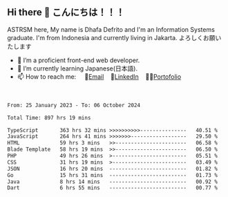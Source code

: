 ## Hi there 👋 こんにちは！！！
ASTRSM here, My name is Dhafa Defrito and I'm an Information Systems graduate. I'm from Indonesia and currently living in Jakarta. よろしくお願いたします

- 🔭 I’m a proficient front-end web developer.
- 🌱 I’m currently learning Japanese(日本語).
- 📫 How to reach me: &nbsp;&nbsp;&nbsp;&nbsp;📧[Email](ddefrito@gmail.com)&nbsp;&nbsp;&nbsp;&nbsp;💼[LinkedIn](https://www.linkedin.com/in/dhafa-defrita-rama-yudistira-9357a9229/)&nbsp;&nbsp;&nbsp;&nbsp;👨‍🎨[Portofolio](https://ddefrito.vercel.app/)
<br>
<!-- <p align="left">
<a href="https://github.com/ASTRSM">
  <img height="180em" src="https://github-readme-stats-eight-theta.vercel.app/api?username=ASTRSM&show_icons=true&theme=dracula&include_all_commits=true&count_private=true"/>
  <img height="180em" src="https://github-readme-stats-eight-theta.vercel.app/api/top-langs/?username=ASTRSM&layout=compact&langs_count=8&theme=dracula"/>
</a>
</p> -->

<!--START_SECTION:waka-->

```txt
From: 25 January 2023 - To: 06 October 2024

Total Time: 897 hrs 19 mins

TypeScript       363 hrs 32 mins >>>>>>>>>>---------------   40.51 %
JavaScript       264 hrs 41 mins >>>>>>>------------------   29.50 %
HTML             59 hrs 3 mins   >>-----------------------   06.58 %
Blade Template   58 hrs 19 mins  >>-----------------------   06.50 %
PHP              49 hrs 26 mins  >------------------------   05.51 %
CSS              31 hrs 19 mins  >------------------------   03.49 %
JSON             16 hrs 20 mins  -------------------------   01.82 %
Go               15 hrs 31 mins  -------------------------   01.73 %
Java             8 hrs 14 mins   -------------------------   00.92 %
Dart             6 hrs 55 mins   -------------------------   00.77 %
```

<!--END_SECTION:waka-->
